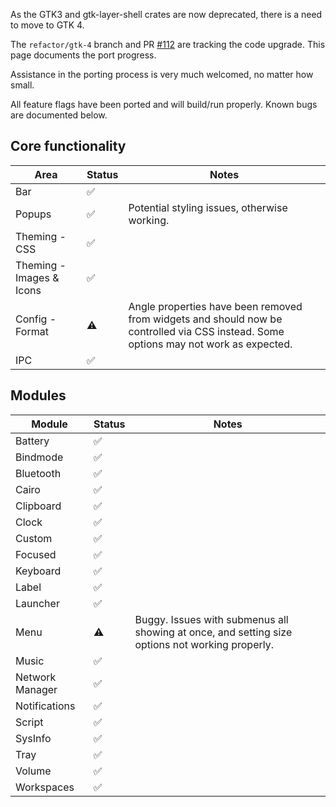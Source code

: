 As the GTK3 and gtk-layer-shell crates are now deprecated, there is a need to move to GTK 4.

The `refactor/gtk-4` branch and PR [#112](https://github.com/JakeStanger/ironbar/pull/112) are tracking the code upgrade.
This page documents the port progress.

Assistance in the porting process is very much welcomed, no matter how small.

All feature flags have been ported and will build/run properly. Known bugs are documented below.

## Core functionality

| Area                     | Status | Notes                                                                                                                                |
|--------------------------|--------|--------------------------------------------------------------------------------------------------------------------------------------|
| Bar                      | ✅      |                                                                                                                                      |
| Popups                   | ✅      | Potential styling issues, otherwise working.                                                                                         |
| Theming - CSS            | ✅      |                                                                                                                                      |
| Theming - Images & Icons | ✅      |                                                                                                                                      |
| Config - Format          | ⚠️ ️   | Angle properties have been removed from widgets and should now be controlled via CSS instead. Some options may not work as expected. |
| IPC                      | ✅      |                                                                                                                                      | 

## Modules

| Module          | Status | Notes                                                                                           |
|-----------------|--------|-------------------------------------------------------------------------------------------------|
| Battery         | ✅      |                                                                                                 |
| Bindmode        | ✅      |                                                                                                 |
| Bluetooth       | ✅      |                                                                                                 |
| Cairo           | ✅      |                                                                                                 |
| Clipboard       | ✅      |                                                                                                 |
| Clock           | ✅      |                                                                                                 |
| Custom          | ✅      |                                                                                                 |
| Focused         | ✅      |                                                                                                 |
| Keyboard        | ✅      |                                                                                                 |
| Label           | ✅      |                                                                                                 |
| Launcher        | ️✅     |                                                                                                 |
| Menu            | ⚠️     | Buggy. Issues with submenus all showing at once, and setting size options not working properly. |
| Music           | ✅      |                                                                                                 |
| Network Manager | ✅      |                                                                                                 |
| Notifications   | ✅      |                                                                                                 |
| Script          | ✅      |                                                                                                 |
| SysInfo         | ✅      |                                                                                                 |
| Tray            | ✅      |                                                                                                 |
| Volume          | ✅      |                                                                                                 |
| Workspaces      | ✅      |                                                                                                 |
